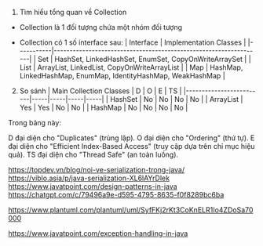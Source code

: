 1. Tìm hiểu tổng quan về Collection

- Collection là 1 đối tượng chứa một nhóm đối tượng

- Collection có 1 số interface sau:
  | Interface | Implementation Classes |
  |-----------|------------------------------------------------------------------|
  | Set | HashSet, LinkedHashSet, EnumSet, CopyOnWriteArraySet |
  | List | ArrayList, LinkedList, CopyOnWriteArrayList |
  | Map | HashMap, LinkedHashMap, EnumMap, IdentityHashMap, WeakHashMap |

2. So sánh
   | Main Collection Classes | D | O | E | TS |
   |-------------------------|-----|-----|-----|-----|
   | HashSet | No | No | No | No |
   | ArrayList | Yes | Yes | No | No |
   | HashMap | No | No | No | No |

Trong bảng này:

D đại diện cho "Duplicates" (trùng lặp).
O đại diện cho "Ordering" (thứ tự).
E đại diện cho "Efficient Index-Based Access" (truy cập dựa trên chỉ mục hiệu quả).
TS đại diện cho "Thread Safe" (an toàn luồng).

https://topdev.vn/blog/noi-ve-serialization-trong-java/
https://viblo.asia/p/java-serialization-XL6lAYrDlek
https://www.javatpoint.com/design-patterns-in-java
https://chatgpt.com/c/79496a9e-d595-4795-8635-f0f8289bc6ba

https://www.plantuml.com/plantuml/uml/SyfFKj2rKt3CoKnELR1Io4ZDoSa70000

https://www.javatpoint.com/exception-handling-in-java
